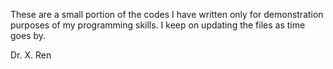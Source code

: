 These are a small portion of the codes I have written only for demonstration purposes of my programming skills. I keep on updating the files as time goes by.

Dr. X. Ren
